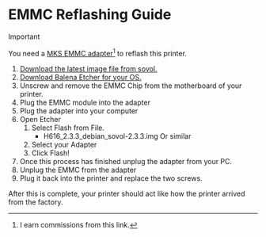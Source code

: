 # EMMC Reflashing Guide

> [!IMPORTANT]
> You need a [MKS EMMC adapter](https://amzn.to/4bVAMLA)[^1] to reflash this printer.


1. [Download the latest image file from sovol.](https://drive.google.com/drive/folders/10CdLCMd5jGHhtjPqmnJGEteK2nnGQku2?usp=sharing)
2. [Download Balena Etcher for your OS.](https://etcher.balena.io/#download-etcher)
3. Unscrew and remove the EMMC Chip from the motherboard of your printer.
4. Plug the EMMC module into the adapter
5. Plug the adapter into your computer
6. Open Etcher
    1. Select Flash from File.
        * H616_2.3.3_debian_sovol-2.3.3.img Or similar
    2. Select your Adapter
    3. Click Flash!
7. Once this process has finished unplug the adapter from your PC.
8. Unplug the EMMC from the adapter
9. Plug it back into the printer and replace the two screws.

After this is complete, your printer should act like how the printer arrived from the factory.


[^1]: I earn commissions from this link.
